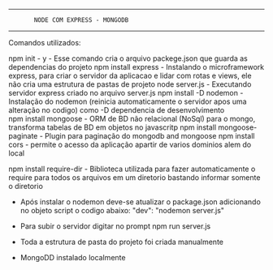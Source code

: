 **********************************************
           NODE COM EXPRESS - MONGODB
**********************************************
Comandos utilizados:

npm init - y - Esse comando cria o arquivo packege.json que guarda as dependencias do projeto
npm install express - Instalando o microframework express, para criar o servidor da aplicacao e lidar com rotas e views, ele não cria uma estrutura de pastas de projeto
node server.js - Executando servidor express criado no arquivo server.js
npm install -D nodemon  - Instalação do nodemon (reinicia automaticamente o servidor apos uma alteração no codigo) como -D dependencia de desenvolvimento  
npm install mongoose - ORM de BD não relacional (NoSql) para o mongo, transforma tabelas de BD em objetos no javascritp
npm install mongoose-paginate - Plugin para paginação do mongodb and mongoose
npm install cors - permite o acesso da aplicação apartir de varios dominios alem do local 

npm install require-dir - Biblioteca utilizada para fazer automaticamente o require para todos os arquivos em um diretorio bastando informar somente o diretorio

- Após instalar o nodemon deve-se atualizar o package.json
adicionando no objeto  script o codigo abaixo: 
"dev": "nodemon server.js"

- Para subir o servidor digitar no prompt 
npm run server.js

- Toda a estrutura de pasta do projeto foi criada manualmente
- MongoDD instalado localmente